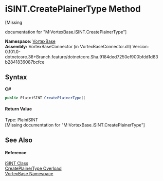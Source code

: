 # iSINT.CreatePlainerType Method 
 

\[Missing <summary> documentation for "M:VortexBase.iSINT.CreatePlainerType"\]

**Namespace:**&nbsp;<a href="N_VortexBase.md">VortexBase</a><br />**Assembly:**&nbsp;VortexBaseConnector (in VortexBaseConnector.dll) Version: 0.101.0-dotnetcore.38+Branch.feature/dotnetcore.Sha.9184ded7250ef900bfdd1d83b2841836087bcfce

## Syntax

**C#**<br />
``` C#
public PlainiSINT CreatePlainerType()
```


#### Return Value
Type: PlainiSINT<br />\[Missing <returns> documentation for "M:VortexBase.iSINT.CreatePlainerType"\]

## See Also


#### Reference
<a href="T_VortexBase_iSINT.md">iSINT Class</a><br /><a href="Overload_VortexBase_iSINT_CreatePlainerType.md">CreatePlainerType Overload</a><br /><a href="N_VortexBase.md">VortexBase Namespace</a><br />